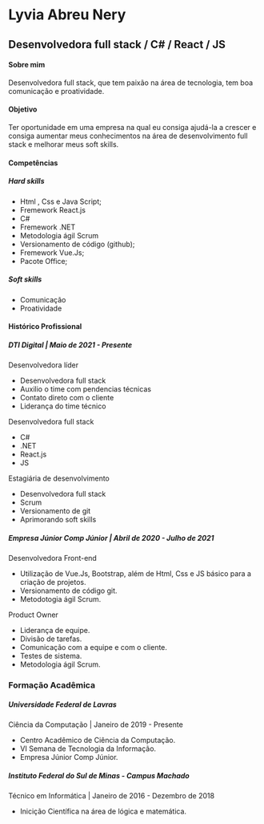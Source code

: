 # Lyvia Abreu Nery
## Desenvolvedora full stack / C# / React / JS

#### Sobre mim
Desenvolvedora full stack, que tem paixão na área de tecnologia, tem boa comunicação e proatividade.

#### Objetivo
Ter oportunidade em uma empresa na qual eu consiga ajudá-la a crescer e consiga aumentar meus conhecimentos na área de desenvolvimento full stack e melhorar meus soft skills.

#### Competências 
##### Hard skills
- Html , Css e Java Script;
- Fremework React.js
- C#
- Fremework .NET
- Metodologia ágil Scrum
- Versionamento de código (github);
- Fremework Vue.Js;
- Pacote Office;
##### Soft skills
- Comunicação
- Proatividade

#### Histórico Profissional
##### DTI Digital | Maio de 2021 - Presente
Desenvolvedora líder
- Desenvolvedora full stack
- Auxilio o time com pendencias técnicas
- Contato direto com o cliente
- Liderança do time técnico

Desenvolvedora full stack
- C#
- .NET
- React.js
- JS

Estagiária de desenvolvimento
- Desenvolvedora full stack
- Scrum
- Versionamento de git
- Aprimorando soft skills

##### Empresa Júnior Comp Júnior | Abril de 2020 - Julho de 2021
Desenvolvedora Front-end
- Utilização de Vue.Js, Bootstrap, além de Html, Css e JS básico para a criação de projetos.
- Versionamento de código git.
- Metodotogia ágil Scrum.

Product Owner
- Liderança de equipe.
- Divisão de tarefas.
- Comunicação com a equipe e com o cliente.
- Testes de sistema.
- Metodologia ágil Scrum.

### Formação Acadêmica
##### Universidade Federal de Lavras
Ciência da Computação | Janeiro de 2019 - Presente
- Centro Acadêmico de Ciência da Computação.
- VI Semana de Tecnologia da Informação.
- Empresa Júnior Comp Júnior.

##### Instituto Federal do Sul de Minas - Campus Machado
Técnico em Informática | Janeiro de 2016 - Dezembro de 2018
- Inicição Científica na área de lógica e matemática.

